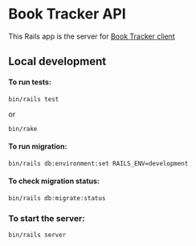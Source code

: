 # Book Tracker API
This Rails app is the server for [Book Tracker client](https://github.com/fpezcara/book-tracker)


## Local development

#### To run tests:
```
bin/rails test
```

or
```
bin/rake
```

#### To run migration:
```
bin/rails db:environment:set RAILS_ENV=development
```

#### To check migration status:
```
bin/rails db:migrate:status
```

### To start the server:
```
bin/rails server
```
